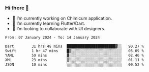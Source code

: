 ### Hi there 👋

<!--
**devcat37/devcat37** is a ✨ _special_ ✨ repository because its `README.md` (this file) appears on your GitHub profile.-->


- 🔭 I’m currently working on Chimicum application.
- 🌱 I’m currently learning Flutter/Dart.
- 👯 I’m looking to collaborate with UI designers.
<!-- - 🤔 I’m looking for help with ... -->

<!--START_SECTION:waka-->

```txt
From: 07 January 2024 - To: 14 January 2024

Dart        31 hrs 48 mins  ██████████████████████▓░░   90.27 %
Swift       1 hr 47 mins    █▒░░░░░░░░░░░░░░░░░░░░░░░   05.09 %
YAML        50 mins         ▓░░░░░░░░░░░░░░░░░░░░░░░░   02.40 %
XML         23 mins         ▒░░░░░░░░░░░░░░░░░░░░░░░░   01.11 %
JSON        10 mins         ░░░░░░░░░░░░░░░░░░░░░░░░░   00.52 %
```

<!--END_SECTION:waka-->
